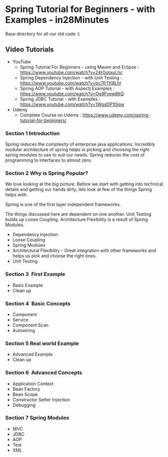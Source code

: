 # Spring Tutorial for Beginners - with Examples - in28Minutes

Base directory for all our old code :)

## Video Tutorials
 - YouTube
   - Spring Tutorial For Beginners - using Maven and Eclipse : https://www.youtube.com/watch?v=24rGqtxuLhc
   - Spring Dependency Injection - with Unit Testing : https://www.youtube.com/watch?v=bc7frTK8LhI
   - Spring AOP Tutorial - with Aspectj Examples : https://www.youtube.com/watch?v=Og9Fyew8ltQ
   - Spring JDBC Tutorial  - with Examples : https://www.youtube.com/watch?v=1WgsDP10iqw
 - Udemy
   - Complete Course on Udemy : https://www.udemy.com/spring-tutorial-for-beginners/

### Section 1 Introduction

Spring reduces the complexity of enterprise java applications. Incredibly modular architecture of spring helps in picking and choosing the right spring modules to use to suit our needs. Spring reduces the cost of programming to interfaces to almost zero.

### Section 2  Why is Spring Popular?

We love looking at the big picture. Before we start with getting into technical details and getting our hands dirty, lets look at few of the things Spring helps with. 

Spring is one of the first layer independent frameworks.

The things discussed here are dependent on one another. Unit Testing builds up Loose Coupling. Architecture Flexibility is a result of Spring Modules.

- Dependency Injection
- Loose Coupling
- Spring Modules
- Architectural Flexibility - Great integration with other frameworks and helps us pick and choose the right ones.
- Unit Testing

### Section 3  First Example
- Basic Example
- Clean up 

### Section 4  Basic Concepts
- Component
- Service
- Component Scan
- Autowiring

### Section 5 Real world Example 
- Advanced Example
- Clean up

### Section 6  Advanced Concepts
- Application Context
- Bean Factory
- Bean Scope
- Constructor Setter Injection
- Debugging 

### Section 7  Spring Modules
- MVC
- JDBC
- AOP
- Test
- XML